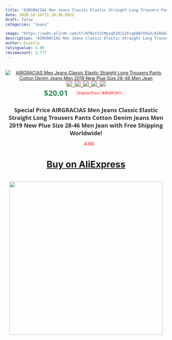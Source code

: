 ```yaml
---
title: "AIRGRACIAS Men Jeans Classic Elastic Straight Long Trousers Pants Cotton Denim Jeans Men 2019 New Plue Size 28-46 Men Jean"
date: 2020-10-16T11:10:36.892Z
draft: false
categories: "Jeans"

image: "https://ae01.alicdn.com/kf/HTB1ttZrMpzqK1RjSZFvq6AB7VXa3/AIRGRACIAS-Men-Jeans-Classic-Elastic-Straight-Long-Trousers-Pants-Cotton-Denim-Jeans-Men-2019-New-Plue.jpg"
description: "AIRGRACIAS Men Jeans Classic Elastic Straight Long Trousers Pants Cotton Denim Jeans Men 2019 New Plue Size 28-46 Men Jean"
author: Giselle
ratingvalue: 4.60
reviewcount: 2.777
---
```

<br>
<div style="text-align: center;">
<a href="https://s.click.aliexpress.com/e/_A1CWdr" target="_blank" rel="nofollow noopener noreferrer"><img alt="AIRGRACIAS Men Jeans Classic Elastic Straight Long Trousers Pants Cotton Denim Jeans Men 2019 New Plue Size 28-46 Men Jean" class="magnifier-image" src="https://ae01.alicdn.com/kf/HTB1ttZrMpzqK1RjSZFvq6AB7VXa3/AIRGRACIAS-Men-Jeans-Classic-Elastic-Straight-Long-Trousers-Pants-Cotton-Denim-Jeans-Men-2019-New-Plue.jpg_640x640.jpg">
<br>
<img style="border:1px solid salmon" src="https://ae01.alicdn.com/kf/HTB1ttZrMpzqK1RjSZFvq6AB7VXa3/AIRGRACIAS-Men-Jeans-Classic-Elastic-Straight-Long-Trousers-Pants-Cotton-Denim-Jeans-Men-2019-New-Plue.jpg_120x120.jpg">&nbsp;&nbsp;<img style="border:1px solid salmon" src="https://ae01.alicdn.com/kf/HTB1f7gpMwHqK1RjSZJnq6zNLpXaF/AIRGRACIAS-Men-Jeans-Classic-Elastic-Straight-Long-Trousers-Pants-Cotton-Denim-Jeans-Men-2019-New-Plue.jpg_120x120.jpg">&nbsp;&nbsp;<img style="border:1px solid salmon" src="https://ae01.alicdn.com/kf/HTB1GHInMAvoK1RjSZFDq6xY3pXai/AIRGRACIAS-Men-Jeans-Classic-Elastic-Straight-Long-Trousers-Pants-Cotton-Denim-Jeans-Men-2019-New-Plue.jpg_120x120.jpg">&nbsp;&nbsp;<img style="border:1px solid salmon" src="https://ae01.alicdn.com/kf/HTB146QnMzTpK1RjSZKPq6y3UpXal/AIRGRACIAS-Men-Jeans-Classic-Elastic-Straight-Long-Trousers-Pants-Cotton-Denim-Jeans-Men-2019-New-Plue.jpg_120x120.jpg">&nbsp;&nbsp;<img style="border:1px solid salmon" src="https://ae01.alicdn.com/kf/HTB1I33eMCrqK1RjSZK9q6xyypXaQ/AIRGRACIAS-Men-Jeans-Classic-Elastic-Straight-Long-Trousers-Pants-Cotton-Denim-Jeans-Men-2019-New-Plue.jpg_120x120.jpg"></a></div><br0>
<div style="text-align: center;"><span style="background-color: white; border: 0px; box-sizing: border-box; color: seagreen; display: inline-block; font-family: &quot;open sans&quot; , &quot;arial&quot; , &quot;helvetica&quot; , sans-serif , &quot;heiti&quot;; font-size: 24px; font-stretch: inherit; font-weight: 700; line-height: inherit; margin: 0px 10px 0px 0px; padding: 0px; vertical-align: middle;">$20.01 </span>
<span style="background: rgb(255 , 241 , 241); border-radius: 3px; border: 0px; box-sizing: border-box; color: #ff4747; display: inline-block; font-family: inherit; font-size: 12px; font-stretch: inherit; font-style: inherit; font-variant: inherit; font-weight: 600; line-height: inherit; margin: 0px; padding: 2px 5px; transform: scale(0.9); vertical-align: middle;">Original Price : <b style="text-decoration: line-through;">$31.27 </b> 36%&nbsp;&nbsp;</span></div>
<h1 style="color: #333333; display: inline-block; font-family: &quot;open sans&quot; , &quot;arial&quot; , &quot;helvetica&quot; , sans-serif , &quot;heiti&quot;; font-size: 18px; font-stretch: inherit; font-weight: 700; text-align: center;">Special Price AIRGRACIAS Men Jeans Classic Elastic Straight Long Trousers Pants Cotton Denim Jeans Men 2019 New Plue Size 28-46 Men Jean with Free Shipping Worldwide!</h1>
<div style="color: #ff4747; text-align: center;">
<img src="https://4.bp.blogspot.com/-M0ZcTcb-5uY/XleCXlxnR4I/AAAAAAAAAEc/OrjgMkXV1oMQFaCRZj5HQwOCBcu3w1FegCPcBGAYYCw/s1600/star.png" style="height: 15px;">&nbsp;<b>4.60</b></div>
<div class="button_cont" align="center"><a class="buynow_a" href="https://s.click.aliexpress.com/e/_A1CWdr" target="_blank" rel="nofollow noopener noreferrer"><H1>Buy on AliExpress</H1></a></div><br>
<div class="separator" style="clear: both; text-align: center;">
<img src="https://lh3.googleusercontent.com/-pTy5HemUv9M/XlePHvY0dAI/AAAAAAAAAE4/0nX5iRUoIWY8eMW9Dpxeirr157OZliDIgCLcBGAsYHQ/s1600/badge.gif" width="480">
</div>
